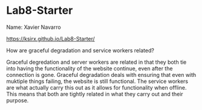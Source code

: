 # Lab8-Starter

Name: Xavier Navarro

https://ksirx.github.io/Lab8-Starter/

How are graceful degradation and service workers related?

Graceful degredation and server workers are related in that they both tie into having the functionality of the website continue, even after the connection is gone. Graceful degradation deals with ensuring that even with muktiple things failing, the website is still functional. The service workers are what actually carry this out as it allows for functionality when offline. This means that both are tightly related in what they carry out and their purpose.